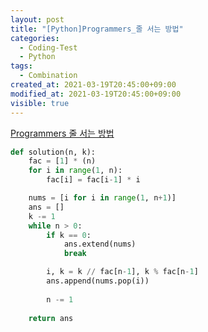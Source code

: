 ```yaml
---
layout: post
title: "[Python]Programmers_줄 서는 방법"
categories:
  - Coding-Test
  - Python
tags:
  - Combination
created_at: 2021-03-19T20:45:00+09:00
modified_at: 2021-03-19T20:45:00+09:00
visible: true
---
```




[Programmers 줄 서는 방법](https://programmers.co.kr/learn/courses/30/lessons/12936)

```python
def solution(n, k):
    fac = [1] * (n)
    for i in range(1, n):
        fac[i] = fac[i-1] * i

    nums = [i for i in range(1, n+1)]
    ans = []
    k -= 1
    while n > 0:
        if k == 0:
            ans.extend(nums)
            break

        i, k = k // fac[n-1], k % fac[n-1]
        ans.append(nums.pop(i))
        
        n -= 1
        
    return ans
```
